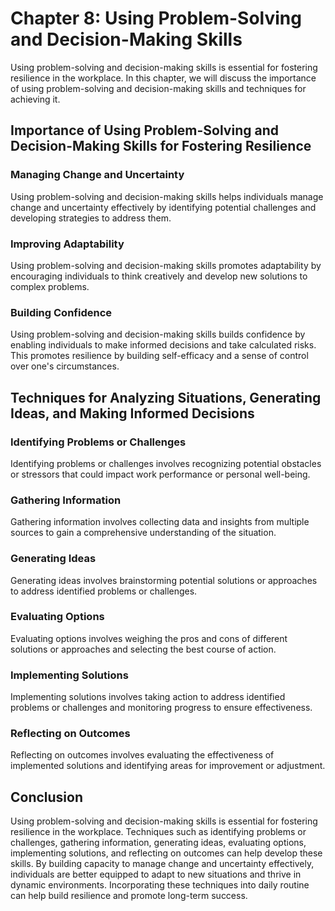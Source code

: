 Chapter 8: Using Problem-Solving and Decision-Making Skills
===========================================================

Using problem-solving and decision-making skills is essential for fostering resilience in the workplace. In this chapter, we will discuss the importance of using problem-solving and decision-making skills and techniques for achieving it.

Importance of Using Problem-Solving and Decision-Making Skills for Fostering Resilience
---------------------------------------------------------------------------------------

### Managing Change and Uncertainty

Using problem-solving and decision-making skills helps individuals manage change and uncertainty effectively by identifying potential challenges and developing strategies to address them.

### Improving Adaptability

Using problem-solving and decision-making skills promotes adaptability by encouraging individuals to think creatively and develop new solutions to complex problems.

### Building Confidence

Using problem-solving and decision-making skills builds confidence by enabling individuals to make informed decisions and take calculated risks. This promotes resilience by building self-efficacy and a sense of control over one's circumstances.

Techniques for Analyzing Situations, Generating Ideas, and Making Informed Decisions
------------------------------------------------------------------------------------

### Identifying Problems or Challenges

Identifying problems or challenges involves recognizing potential obstacles or stressors that could impact work performance or personal well-being.

### Gathering Information

Gathering information involves collecting data and insights from multiple sources to gain a comprehensive understanding of the situation.

### Generating Ideas

Generating ideas involves brainstorming potential solutions or approaches to address identified problems or challenges.

### Evaluating Options

Evaluating options involves weighing the pros and cons of different solutions or approaches and selecting the best course of action.

### Implementing Solutions

Implementing solutions involves taking action to address identified problems or challenges and monitoring progress to ensure effectiveness.

### Reflecting on Outcomes

Reflecting on outcomes involves evaluating the effectiveness of implemented solutions and identifying areas for improvement or adjustment.

Conclusion
----------

Using problem-solving and decision-making skills is essential for fostering resilience in the workplace. Techniques such as identifying problems or challenges, gathering information, generating ideas, evaluating options, implementing solutions, and reflecting on outcomes can help develop these skills. By building capacity to manage change and uncertainty effectively, individuals are better equipped to adapt to new situations and thrive in dynamic environments. Incorporating these techniques into daily routine can help build resilience and promote long-term success.
